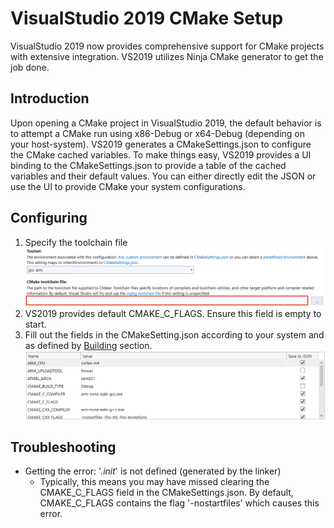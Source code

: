 # VisualStudio 2019 CMake Setup

VisualStudio 2019 now provides comprehensive support for CMake projects with extensive integration. VS2019 utilizes Ninja CMake generator to get the job done.

## Introduction

Upon opening a CMake project in VisualStudio 2019, the default behavior is to attempt a CMake run using x86-Debug or x64-Debug (depending on your host-system).
VS2019 generates a CMakeSettings.json to configure the CMake cached variables. To make things easy, VS2019 provides a UI binding to the CMakeSettings.json to provide
a table of the cached variables and their default values. You can either directly edit the JSON or use the UI to provide CMake your system configurations.

## Configuring

1. Specify the toolchain file
![toolchain_field](/docs/assets/cmakesettingsjson_toolchain.png)
2. VS2019 provides default CMAKE_C_FLAGS. Ensure this field is empty to start.
3. Fill out the fields in the CMakeSetting.json according to your system and as defined by [Building](https://github.com/jensen-miller/sam-cmake-template#building) section.
![settings_variables](/docs/assets/cmakesettingsjson_variables.png)


## Troubleshooting

- Getting the error: '._init_' is not defined (generated by the linker)
	+ Typically, this means you may have missed clearing the CMAKE_C_FLAGS field in the CMakeSettings.json. By default, CMAKE_C_FLAGS contains the flag '-nostartfiles'
		which causes this error.